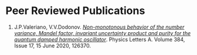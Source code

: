 # Peer Reviewed Publications

 1. J.P.Valeriano, V.V.Dodonov. [*Non-monotonous behavior of the number variance, Mandel factor, invariant uncertainty product and purity for the quantum damped harmonic oscillator*](https://www.sciencedirect.com/science/article/abs/pii/S0375960120301894). Physics Letters A.  Volume 384, Issue 17, 15 June 2020, 126370.